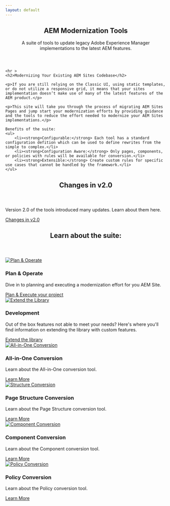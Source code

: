 ```yaml
---
layout: default
---
```


<section>
    <header class="main">
        <h1>AEM Modernization Tools</h1>
        <p>A suite of tools to update legacy Adobe Experience Manager implementations to the latest AEM features.</p>
    </header>
        
    <hr >
    <h2>Modernizing Your Existing AEM Sites Codebase</h2>
    
    <p>If you are still relying on the Classic UI, using static templates, or do not utilize a responsive grid, it means that your sites implementation doesn’t make use of many of the latest features of the AEM product.</p> 
    
    <p>This site will take you through the process of migrating AEM Sites Pages and jump start your modernization efforts by providing guidance and the tools to reduce the effort needed to modernize your AEM Sites implementations.</p>

    Benefits of the suite:
    <ul>
        <li><strong>Configurable:</strong> Each tool has a standard configuration defition which can be used to define rewrites from the simple to complex.</li>
        <li><strong>Configuration Aware:</strong> Only pages, components, or policies with rules will be available for conversion.</li>
        <li><strong>Extensible:</strong> Create custom rules for specific use cases that cannot be handled by the framework.</li>
    </ul>
</section>

<section>
    <header class="major">
        <h2>Changes in v2.0</h2>
    </header>
    <p>Version 2.0 of the tools introduced many updates. Learn about them here.</p>
    <a href="{{ site.baseurl }}/pages/v2-changes.html" class="button primary small">Changes in v2.0</a>
</section>

<!-- Section -->
<section>
    <header class="major">
        <h2>Learn about the suite:</h2>
    </header>
    <div class="features">
        <article>
            <a href="{{ site.baseurl }}/pages/plan-operate.html" class="image left">
                <img src="{{ site.baseurl }}/images/icons/plan-and-operate.svg" alt="Plan & Operate" />
            </a>
            <div class="content">
                <h3>Plan &amp; Operate</h3>
                <p>Dive in to planning and executing a modernization effort for you AEM Site.</p>
                <a href="{{ site.baseurl }}/pages/plan-operate.html" class="button primary small">Plan &amp; Execute your project</a>
            </div>
        </article>
        <article>
            <a href="{{ site.baseurl }}/pages/development.html" class="image left">
                <img src="{{ site.baseurl }}/images/icons/development.svg" alt="Extend the Library" />
            </a>
            <div class="content">
                <h3>Development</h3>
                <p>Out of the box features not able to meet your needs? Here's where you'll find information on extending the library with custom features.</p>
                <a href="{{ site.baseurl }}/pages/development.html" class="button primary small">Extend the library</a>
            </div>
        </article>
        <article>
            <a href="{{ site.baseurl }}/pages/all-in-one.html" class="image left">
                <img src="{{ site.baseurl }}/images/icons/tools-dialog-converter.svg" alt="All-in-One Conversion" />
            </a>
            <div class="content">
                <h3>All-in-One Conversion</h3>
                <p>Learn about the All-in-One conversion tool.</p>
                <a href="{{ site.baseurl }}/pages/all-in-one.html" class="button primary small">Learn More</a>
            </div>
        </article>
        <article>
            <a href="{{ site.baseurl }}/pages/structure.html" class="image left">
                <img src="{{ site.baseurl }}/images/icons/tools-page-structure-converter.svg" alt="Structure Conversion" />
            </a>
            <div class="content">
                <h3>Page Structure Conversion</h3>
                <p>Learn about the Page Structure conversion tool.</p>
                <a href="{{ site.baseurl }}/pages/structure.html" class="button primary small">Learn More</a>
            </div>
        </article>
        <article>
            <a href="{{ site.baseurl }}/pages/component.html" class="image left">
                <img src="{{ site.baseurl }}/images/icons/tools-component-converter.svg" alt="Component Conversion" />
            </a>
            <div class="content">
                <h3>Component Conversion</h3>
                <p>Learn about the Component conversion tool.</p>
                <a href="{{ site.baseurl }}/pages/component.html" class="button primary small">Learn More</a>
            </div>
        </article>
        <article>
            <a href="{{ site.baseurl }}/pages/policy.html" class="image left">
                <img src="{{ site.baseurl }}/images/icons/tools-policy-importer.svg" alt="Policy Conversion" />
            </a>
            <div class="content">
                <h3>Policy Conversion</h3>
                <p>Learn about the Policy conversion tool.</p>
                <a href="{{ site.baseurl }}/pages/policy.html" class="button primary small">Learn More</a>
            </div>
        </article>
    </div>
</section>

        
